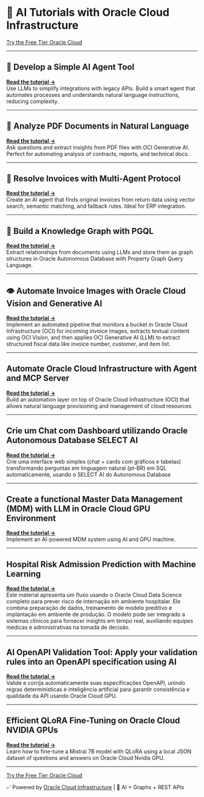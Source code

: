 # 🚀 AI Tutorials with Oracle Cloud Infrastructure



[Try the Free Tier Oracle Cloud](https://www.oracle.com/cloud/free/)

---

## 🔧 Develop a Simple AI Agent Tool  
<a href="https://docs.oracle.com/en/learn/oci-agent-ai/#introduction" target="_blank" rel="noopener noreferrer"><strong>Read the tutorial →</strong></a>  
Use LLMs to simplify integrations with legacy APIs. Build a smart agent that automates processes and understands natural language instructions, reducing complexity.

---

## 📄 Analyze PDF Documents in Natural Language  
<a href="https://docs.oracle.com/en/learn/oci-genai-pdf/" target="_blank" rel="noopener noreferrer"><strong>Read the tutorial →</strong></a>  
Ask questions and extract insights from PDF files with OCI Generative AI. Perfect for automating analysis of contracts, reports, and technical docs.

---

## 🧾 Resolve Invoices with Multi-Agent Protocol  
<a href="https://docs.oracle.com/en/learn/oci-aiagent-mcp-server/" target="_blank" rel="noopener noreferrer"><strong>Read the tutorial →</strong></a>  
Create an AI agent that finds original invoices from return data using vector search, semantic matching, and fallback rules. Ideal for ERP integration.

---

## 🧠 Build a Knowledge Graph with PGQL  
<a href="https://docs.oracle.com/en/learn/oci-graph-23ai/" target="_blank" rel="noopener noreferrer"><strong>Read the tutorial →</strong></a>  
Extract relationships from documents using LLMs and store them as graph structures in Oracle Autonomous Database with Property Graph Query Language.

---

## 👁️ Automate Invoice Images with Oracle Cloud Vision and Generative AI  
<a href="https://docs.oracle.com/en/learn/oci-vision-invoice" target="_blank" rel="noopener noreferrer"><strong>Read the tutorial →</strong></a>  
Implement an automated pipeline that monitors a bucket in Oracle Cloud Infrastructure (OCI) for incoming invoice images, extracts textual content using OCI Vision, and then applies OCI Generative AI (LLM) to extract structured fiscal data like invoice number, customer, and item list.

---
## Automate Oracle Cloud Infrastructure with Agent and MCP Server
<a href="https://github.com/hoshikawa2/agent_oci_automation" target="_blank" rel="noopener noreferrer"><strong>Read the tutorial →</strong></a>  
Build an automation layer on top of Oracle Cloud Infrastructure (OCI) that allows natural language provisioning and management of cloud resources

---
## Crie um Chat com Dashboard utilizando Oracle Autonomous Database SELECT AI
<a href="https://github.com/hoshikawa2/select_ai" target="_blank" rel="noopener noreferrer"><strong>Read the tutorial →</strong></a>  
Crie uma interface web simples (chat + cards com gráficos e tabelas) transformando perguntas em linguagem natural (pt-BR) em SQL automaticamente, usando o SELECT AI do Autonomous Database

---
## Create a functional Master Data Management (MDM) with LLM in Oracle Cloud GPU Environment
<a href="https://github.com/hoshikawa2/mdm_project" target="_blank" rel="noopener noreferrer"><strong>Read the tutorial →</strong></a>  
Implement an AI-powered MDM system using AI and GPU machine.

---
## Hospital Risk Admission Prediction with Machine Learning
<a href="https://github.com/hoshikawa2/hospital_risk_admission" target="_blank" rel="noopener noreferrer"><strong>Read the tutorial →</strong></a>  
Este material apresenta um fluxo usando o Oracle Cloud Data Science completo para prever risco de internação em ambiente hospitalar. Ele combina preparação de dados, treinamento de modelo preditivo e implantação em ambiente de produção. O modelo pode ser integrado a sistemas clínicos para fornecer insights em tempo real, auxiliando equipes médicas e administrativas na tomada de decisão.

---
## AI OpenAPI Validation Tool: Apply your validation rules into an OpenAPI specification using AI
<a href="https://github.com/hoshikawa2/ai_openapi_validator" target="_blank" rel="noopener noreferrer"><strong>Read the tutorial →</strong></a>  
Valide e corrija automaticamente suas especificações OpenAPI, unindo regras determinísticas e inteligência artificial para garantir consistência e qualidade da API usando Oracle Cloud GPU.

---
## Efficient QLoRA Fine-Tuning on Oracle Cloud NVIDIA GPUs
<a href="https://github.com/hoshikawa2/qlora_training" target="_blank" rel="noopener noreferrer"><strong>Read the tutorial →</strong></a>  
Learn how to fine-tune a Mistral 7B model with QLoRA using a local JSON dataset of questions and answers on Oracle Cloud Nvidia GPU.

---
[Try the Free Tier Oracle Cloud](https://www.oracle.com/cloud/free/)



✅ Powered by <a href="https://www.oracle.com/cloud/" target="_blank" rel="noopener noreferrer">Oracle Cloud Infrastructure</a> | 🧠 AI + Graphs + REST APIs
